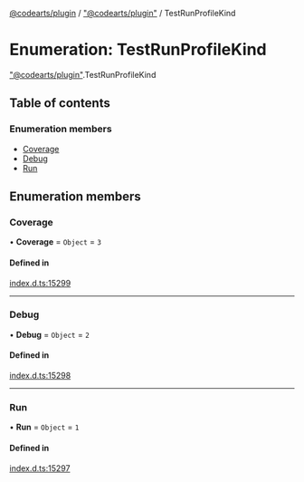 [@codearts/plugin](../README.md) / ["@codearts/plugin"](../modules/_codearts_plugin_.md) / TestRunProfileKind

# Enumeration: TestRunProfileKind

["@codearts/plugin"](../modules/_codearts_plugin_.md).TestRunProfileKind

## Table of contents

### Enumeration members

- [Coverage](codearts_plugin_.TestRunProfileKind.md#coverage)
- [Debug](codearts_plugin_.TestRunProfileKind.md#debug)
- [Run](codearts_plugin_.TestRunProfileKind.md#run)

## Enumeration members

### Coverage

• **Coverage** = `Object` = `3`

#### Defined in

[index.d.ts:15299](https://github.com/huaweicloud/cloudide-plugin-api/blob/203b986/index.d.ts#L15299)

___

### Debug

• **Debug** = `Object` = `2`

#### Defined in

[index.d.ts:15298](https://github.com/huaweicloud/cloudide-plugin-api/blob/203b986/index.d.ts#L15298)

___

### Run

• **Run** = `Object` = `1`

#### Defined in

[index.d.ts:15297](https://github.com/huaweicloud/cloudide-plugin-api/blob/203b986/index.d.ts#L15297)
